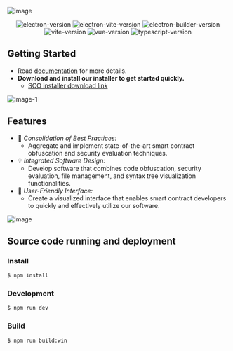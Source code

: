 ![image](https://github.com/user-attachments/assets/0e13cb35-dce0-4ecc-9fc9-6287fc82cdfe)

<p align="center">
<img src="https://img.shields.io/github/package-json/dependency-version/alex8088/electron-vite-boilerplate/dev/electron" alt="electron-version">
<img src="https://img.shields.io/github/package-json/dependency-version/alex8088/electron-vite-boilerplate/dev/electron-vite" alt="electron-vite-version" />
<img src="https://img.shields.io/github/package-json/dependency-version/alex8088/electron-vite-boilerplate/dev/electron-builder" alt="electron-builder-version" />
<img src="https://img.shields.io/github/package-json/dependency-version/alex8088/electron-vite-boilerplate/dev/vite" alt="vite-version" />
<img src="https://img.shields.io/github/package-json/dependency-version/alex8088/electron-vite-boilerplate/dev/vue" alt="vue-version" />
<img src="https://img.shields.io/github/package-json/dependency-version/alex8088/electron-vite-boilerplate/dev/typescript" alt="typescript-version" />
</p>

## Getting Started
- Read [documentation](./SCO%20Technical%20Documentation.pdf) for more details.
- **Download and install our installer to get started quickly.**
    - [SCO installer download link](https://github.com/JKerbin/SCO-Electron-Based/releases/tag/installer)

![image-1](https://github.com/user-attachments/assets/deafb658-198b-414e-ae68-11a26e884a15)

## Features
- 🚀 *Consolidation of Best Practices:*
    - Aggregate and implement state-of-the-art smart contract obfuscation and security evaluation techniques.
- 💡 *Integrated Software Design:*
    - Develop software that combines code obfuscation, security evaluation, file management, and syntax tree visualization functionalities. 
- 🥰 *User-Friendly Interface:*
    - Create a visualized interface that enables smart contract developers to quickly and effectively utilize our software.
 
![image](https://github.com/user-attachments/assets/11027d35-4991-4f60-809e-7002b8c57aac)

## Source code running and deployment

### Install

```bash
$ npm install
```

### Development

```bash
$ npm run dev
```

### Build

```bash
$ npm run build:win
```
